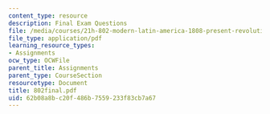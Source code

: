 ```yaml
---
content_type: resource
description: Final Exam Questions
file: /media/courses/21h-802-modern-latin-america-1808-present-revolution-dictatorship-democracy-spring-2005/62b08a8bc20f486b7559233f83cb7a67_802final.pdf
file_type: application/pdf
learning_resource_types:
- Assignments
ocw_type: OCWFile
parent_title: Assignments
parent_type: CourseSection
resourcetype: Document
title: 802final.pdf
uid: 62b08a8b-c20f-486b-7559-233f83cb7a67
---
```


